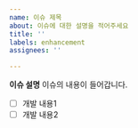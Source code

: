 ```yaml
---
name: 이슈 제목
about: 이슈에 대한 설명을 적어주세요
title: ''
labels: enhancement
assignees: ''

---
```


**이슈 설명**
이슈의 내용이 들어갑니다.
- [ ] 개발 내용1
- [ ] 개발 내용2
